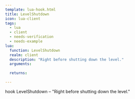 ```yaml
---
template: lua-hook.html
title: LevelShutdown
icon: lua-client
tags:
  - lua
  - client
  - needs-verification
  - needs-example
lua:
  function: LevelShutdown
  realm: client
  description: "Right before shutting down the level."
  arguments:
  
  returns:
    
---
```


<div class="lua__search__keywords">
hook LevelShutdown &#x2013; "Right before shutting down the level."
</div>
